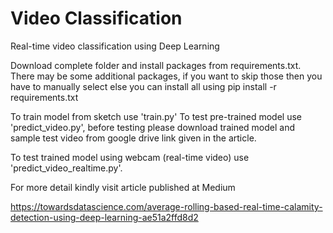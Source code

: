 # Video Classification
Real-time video classification using Deep Learning

Download complete folder and install packages from requirements.txt. There may be some additional packages, if you want to skip those then you have to manually select else you can install all using 
pip install -r requirements.txt

To train model from sketch use 'train.py'
To test pre-trained model use 'predict_video.py', before testing please download trained model and sample test video from google drive link given in the article.

To test trained model using webcam (real-time video) use 'predict_video_realtime.py'.

For more detail kindly visit article published at Medium

https://towardsdatascience.com/average-rolling-based-real-time-calamity-detection-using-deep-learning-ae51a2ffd8d2
